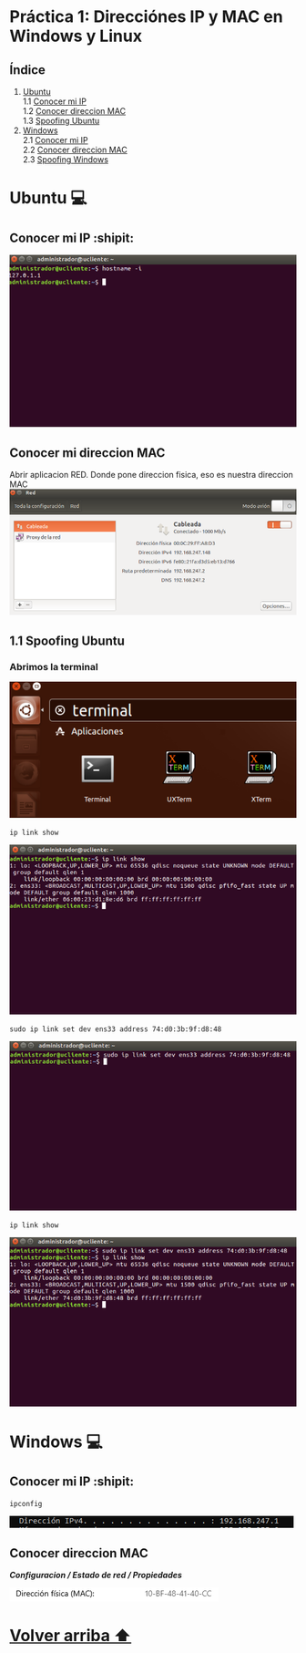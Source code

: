 <div id='id100' />

# Práctica 1: Direcciónes IP y MAC en Windows y Linux

 ## **Índice**
 1. [Ubuntu](#id1)  
 1.1 [Conocer mi IP](#id2)  
 1.2 [Conocer direccion MAC](#id3)  
 1.3 [Spoofing Ubuntu](#id4)  
 2. [Windows](#id5)  
 2.1 [Conocer mi IP](#id44)  
 2.2 [Conocer direccion MAC](#id45)  
 2.3 [Spoofing Windows](#id46)



<div id='id1' />

# Ubuntu :computer:



<div id='id2' />

## Conocer mi IP :shipit:
![image](img/img1.png)

<div id='id3' />

## Conocer mi direccion MAC
Abrir aplicacion RED. Donde pone direccion fisica, eso es nuestra direccion MAC
![image](img/img2.png)


<div id='id4' />

## 1.1 Spoofing Ubuntu

### Abrimos la terminal
![image](img/img3.png)

```
ip link show
```
![image](img/img4.png)


```
sudo ip link set dev ens33 address 74:d0:3b:9f:d8:48
```
![image](img/img5.png)


```
ip link show
```
![image](img/img6.png)



<div id='id5' />

# Windows :computer:


<div id='id44' />

## Conocer mi IP :shipit:

```
ipconfig
```
![image](img/img7.png)



<div id='id45' />

## Conocer direccion MAC
***Configuracion / Estado de red / Propiedades***  

![image](img/Captura.PNG)









# [Volver arriba ⬆️](#id100)  
